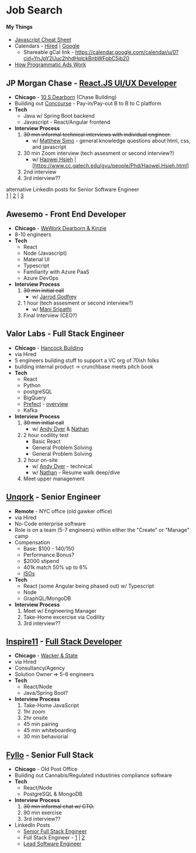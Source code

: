 # Job Search

#### My Things
 - [Javascript Cheat Sheet](https://codepen.io/BriceShatzer/pen/xXggaO)
 - Calendars - [Hired](https://hired.com/calendar) | [Google](https://calendar.google.com/calendar/u/0/r/customweek)
	 - Shareable gCal link - https://calendar.google.com/calendar/u/0?cid=YnJpY2Uuc2hhdHplckBnbWFpbC5jb20
 - [How Programmatic Ads Work](https://docs.google.com/drawings/d/1TBjZTK4sqZsMct6tn-flcWpoH9DS5RAWHVwNvVocBzw/edit)

<!--
## Check - [Software Engineer](https://www.checkhq.com/company/open-roles?gh_jid=4029901004) 
- **Remote**
- Currently 50 w/ a goal of 80 by the end of the year  
60% hubs (SF/NYC) vs 40% remote
- **Tech** 
	- Python/Django backend
	- React/Typescript frontend
	- postgreSQL for DB
	- AWS infrastructure w/ Gitlab for CI

- [General Overview](https://www.notion.so/checkhq/Check-Overview-a332fd2facb14c70a1c38cf8510aa8b5) 
- [Engineering Overview](https://www.notion.so/checkhq/Check-Engineering-Overview-0e88fc35a4f243c3b88cae14d22d0a89)  
6-month, 6-week, 2-week framing  
Engineering orgs: *Payroll Platform* & *Partner Applications*
- **[Interview Process](https://www.notion.so/Check-Engineering-Interviews-2f5ad4afdae243f6a7f30afc8e33acc6)**  | Uses [CoderPad](https://app.coderpad.io/launch-sandbox) for coding
  1. <strike>Two 45 min technical interviews with individual engineers.</strike>
	  - w/ [Shiva Empranthiri](https://www.linkedin.com/in/sempranthiri/) - technical "service implementation"  
	  - w/ [Bryant Su](https://www.linkedin.com/in/bryantwsu/) in for [Alex DelVecchio](https://www.linkedin.com/in/delvecchioalex/) - Architecture  
  2. About five 45-60 min technical/values interviews with others on the team, including those in adjacent roles  
  3. An interview with our CEO  
  4. Reference Checks  
-->

## JP Morgan Chase - [React.JS UI/UX Developer](https://jpmc.fa.oraclecloud.com/hcmUI/CandidateExperience/en/sites/CX_1001/job/210089927/) 
- **Chicago** - [10 S Dearborn](https://goo.gl/maps/5E83Go6FUoxcgFDC6) (Chase Building)
- Building out [Concourse](
https://www.jpmorgan.com/solutions/treasury-payments/digital-channels/concourse) - Pay-in/Pay-out  B to B to C platform
- **Tech** 
	- Java w/ Spring Boot backend
	- Javascript - React/Angular frontend		
- **Interview Process**  
  1. <strike>30 min informal technical interviews with individual engineer.</strike>
	  - w/ [Matthew Simo](https://www.linkedin.com/in/matthewsimo/) - general knowledge questions about html, css, and javascript  
  2. 30 min Zoom interview (tech assesment or second interview?) 
	  - w/ [Haowei Hsieh](https://www.linkedin.com/in/matthewsimo/) | [https://www.cc.gatech.edu/gvu/people/Phd/Haowei.Hsieh.html]
  3. 2nd interview  
  4. 3rd interview??

alternative LinkedIn posts for Senior Software Engineer  
[1](https://www.linkedin.com/jobs/view/2673554313/) | [2](https://www.linkedin.com/jobs/view/2672509332/) | [3](https://www.linkedin.com/jobs/view/2673550451/)



## Awesemo - Front End Developer
- **Chicago** - [WeWork Dearborn & Kinzie](https://g.page/wework-kinzie-street-chicago?share) 
- 8-10 engineers
- **Tech** 
	- React
	- Node (Javascript)
	- Material UI
	- Typescript
	- Familiarity with Azure PaaS
	- Azure DevOps
- **Interview Process**  
  1. <strike>30 min initial call</strike>
	  - w/ [Jarrod Godfrey](https://www.linkedin.com/in/jarrod-godfrey-01847914/)
  2. 1 hour (tech assesment or second interview?) 
	  - w/ [Mani Sripathi](https://www.linkedin.com/in/manisripathi)
  3. Final Interview (CEO?)   


## Valor Labs - Full Stack Engineer
- **Chicago** - [Hancock Building](https://goo.gl/maps/o1vCnsUbN53GVYDo8) 
- via Hired
- 5 engineers building stuff to support a VC org of 70ish folks
- building internal product -> crunchbase meets pitch book
- **Tech** 
	- React
	- Python
	- postgreSQL
	- BigQuery
	- [Prefect](https://docs.prefect.io/) - [overview](https://www.youtube.com/watch?v=gr4qKgxvszQ)
	- Kafka
- **Interview Process**  
  1. <strike>30 min initial call</strike>
	  - w/ [Andy Dyer](https://www.linkedin.com/in/acdyer/) & [Nathan](https://www.linkedin.com/in/nathanbrasher/)
  2. 2 hour codility test 
	  - Basic React 
	  - General Problem Solving
	  - General Problem Solving
  3. 2 hour on-site 
	  - w/ [Andy Dyer](https://www.linkedin.com/in/acdyer/) - technical
	  - w/ [Nathan](https://www.linkedin.com/in/nathanbrasher/) - Resume walk deep/dive
  4. Meet upper management 



## [Unqork](https://www.unqork.com/careers) - Senior Engineer
- **Remote** - NYC office (old gawker office)
- via Hired
- No-Code enterprise software
- Role is on a team (5-7 engineers) within either the "Create" or "Manage" camp
- Compensation 
	- Base: $100 - $140/$150
	- Performance Bonus?
	- $2000 stipend
	- 401k match 50% up to 6%
	- [ISOs](https://www.investopedia.com/terms/i/iso.asp) 
- **Tech** 
	- React (some Angular being phased out) w/ Typescript
	- Node
	- GraphQL/MongoDB	
- **Interview Process**  
  1. Meet w/ Engineering Manager
  2. Take-Home excercise via Codility
  3. 3rd interview??

## [Inspire11](https://www.inspire11.com/about) - [Full Stack Developer](https://boards.greenhouse.io/inspire11/jobs/4148592002?t=34d62c8c2)
- **Chicago** - [Wacker & State](https://goo.gl/maps/FLhzSGcjsEzrCahg6)
- via Hired
- Consultancy/Agency
- Solution Owner => 5-6 engineers
- **Tech** 
	- React/Node 
	- Java/Spring Boot?
- **Interview Process**  
  1. Take-Home JavaScript 	  
  2. 1hr zoom
  3. 2hr onsite
	- 45 min pairing 
	- 45 min whiteboarding
	- 30 min behaviorial


## [Fyllo](https://hellofyllo.com/) - Senior Full Stack
- **Chicago** - Old Post Office
- Building out Cannabis/Regulated industiries compliance software
- **Tech** 
	- React/Node 
	- PostgreSQL & MongoDB	
- **Interview Process**  
  1. <strike>30 min informal chat w/ CTO.</strike>	  
  2. 90 min exercise 
  3. 3rd interview??
- LinkedIn Posts 
	- [Senior Full Stack Engineer](https://www.linkedin.com/jobs/view/2660334949/)
	- Full Stack Engineer - [1](https://www.linkedin.com/jobs/view/2655113191/) | [2](https://www.linkedin.com/jobs/view/2655110591/)
	- [Lead Software Engineer](https://www.linkedin.com/jobs/view/2654036655/)

